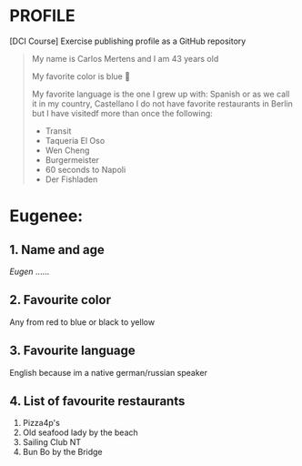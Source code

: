 # PROFILE

[DCI Course] Exercise publishing profile as a GitHub repository 

> My name is Carlos Mertens and I am 43 years old
> 
> My favorite color is blue 💙
> 
> My favorite language is the one I grew up with: Spanish or as we call it in my country, Castellano
> I do not have favorite restaurants in Berlin but I have visitedf more than once the following:
> 
>  - Transit 
>  - Taqueria El Oso
>  - Wen Cheng
>  - Burgermeister
>  - 60 seconds to Napoli
>  - Der Fishladen


# Eugenee:

## 1. Name and age

_Eugen_ ......

## 2. Favourite color

Any from red to blue or black to yellow

## 3. Favourite language

English because im a native german/russian speaker

## 4. List of favourite restaurants

1. Pizza4p's
2. Old seafood lady by the beach
3. Sailing Club NT
4. Bun Bo by the Bridge

